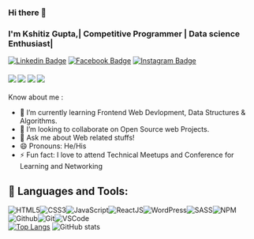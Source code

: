 ### Hi there 👋
### I'm Kshitiz Gupta,| Competitive Programmer | Data science Enthusiast| 

[![Linkedin Badge](https://img.shields.io/badge/-kshitizgupta-blue?style=flat-square&logo=Linkedin&logoColor=white&link=https://www.linkedin.com/in/kshitiz-gupta-266126193//)](https://www.linkedin.com/in/kshitiz-gupta-266126193/) [![Facebook Badge](https://img.shields.io/badge/-@kshitizgupta-3b5998?style=flat-square&labelColor=3b5998&logo=facebook&logoColor=white&link=https://www.facebook.com/jonnalagadda.shivaram)](https://www.facebook.com/kshitizgupta) [![Instagram Badge](https://img.shields.io/badge/-@kshitix.z-D7008A?style=flat-square&labelColor=D7008A&logo=Instagram&logoColor=white&link=https://www.instagram.com/kshitix.z)](https://www.instagram.com/kshitix.z/)<!--[![Twitter Badge](https://img.shields.io/badge/-@akhilsnair1047-1ca0f1?style=flat-square&labelColor=1ca0f1&logo=twitter&logoColor=white&link=https://twitter.com/)](https://twitter.com/)  
*akhilsnair1047/akhilsnair1047* is a ✨ special ✨ repository because its `README.md` (this file) appears on your GitHub profile. -->

 #### ![](https://img.shields.io/badge/Web%20Development-%3C%2F%3E-blueviolet) ![](https://img.shields.io/badge/JavaScript-%3C%2F%3E-yellow) ![](https://img.shields.io/badge/Python-%7C-0%2C%2022%2C%20100) ![](https://img.shields.io/badge/C++-%7C-yellowgreen) 
 <!-- ![](https://img.shields.io/badge/Azure-%7C-blue)  -->

Know about me :

- 🌱 I’m currently learning Frontend Web Devlopment, Data Structures & Algorithms.
- 👯 I’m looking to collaborate on Open Source web Projects.
- 💬 Ask me about Web related stuffs!
- 😄 Pronouns: He/His
- ⚡ Fun fact: I love to attend Technical Meetups and Conference for Learning and Networking


## 🚀 Languages and Tools:

![HTML5](https://img.icons8.com/color/30/html-5.png)![CSS3](https://img.icons8.com/color/30/css3.png)![JavaScript](https://img.icons8.com/color/30/javascript.png)![ReactJS](https://img.icons8.com/color/30/react-native.png)![WordPress](https://img.icons8.com/color/30/wordpress.png)![SASS](https://img.icons8.com/color/30/sass.png)![NPM](https://img.icons8.com/color/30/npm.png)![Github](https://img.icons8.com/material-outlined/30/github.png)![Git](https://img.icons8.com/color/30/git.png)![VSCode](https://img.icons8.com/color/30/visual-studio-code-2019.png)
<br/>
[![Top Langs](https://github-readme-stats.vercel.app/api/top-langs/?username=Kshitiz-code)](https://github.com/Kshitiz-code/github-readme-stats)
![GitHub stats](https://github-readme-stats.vercel.app/api?username=souravcodeweb&show_icons=true&count_private=true)  

